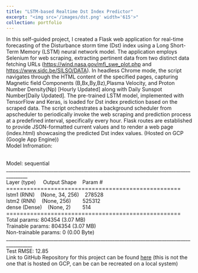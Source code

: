 ```yaml
---
title: "LSTM-based Realtime Dst Index Predictor"
excerpt: "<img src='/images/dst.png' width='615'>"
collection: portfolio
---
```


In this self-guided project, I created a Flask web application for real-time forecasting of the Disturbance storm time (Dst) index using a Long Short-Term Memory (LSTM) neural network model. The application employs Selenium for web scraping, extracting pertinent data from two distinct data fetching URLs (https://wind.nasa.gov/mfi_swe_plot.php and https://www.sidc.be/SILSO/DATA). In headless Chrome mode, the script navigates through the HTML content of the specified pages, capturing Magnetic field Components (B,Bx,By,Bz),Plasma Velocity, and Proton Number Density(Np) [Hourly Updated] along with Daily Sunspot Number[Daily Updated]. The pre-trained LSTM model, implemented with TensorFlow and Keras, is loaded for Dst index prediction based on the scraped data. The script orchestrates a background scheduler from apscheduler to periodically invoke the web scraping and prediction process at a predefined interval, specifically every hour. Flask routes are established to provide JSON-formatted current values and to render a web page (index.html) showcasing the predicted Dst index values. (Hosted on GCP (Google App Engine))
<br>Model Infromation:

<br>Model: sequential
<br>_______________________________________________________________________________________
<br>Layer (type)&nbsp;&nbsp;&nbsp;&nbsp; Output Shape&nbsp;&nbsp;&nbsp;&nbsp;Param #
<br>===================================================
<br>lstm1 (RNN)&nbsp;&nbsp;&nbsp;&nbsp;(None, 34, 256)&nbsp;&nbsp;&nbsp;&nbsp;278528
<br>lstm2 (RNN)&nbsp;&nbsp;&nbsp;&nbsp;(None, 256)&nbsp;&nbsp;&nbsp;&nbsp;&nbsp;&nbsp;&nbsp;&nbsp;525312
<br>dense (Dense)&nbsp;&nbsp;&nbsp;&nbsp;(None, 2)&nbsp;&nbsp;&nbsp;&nbsp;&nbsp;&nbsp;&nbsp;&nbsp;514
<br>===================================================
<br>Total params: 804354 (3.07 MB)
<br>Trainable params: 804354 (3.07 MB)
<br>Non-trainable params: 0 (0.00 Byte)
<br>_________________________________________________________________________________________
<br>Test RMSE: 12.85
<br>Link to GitHub Repository for this project can be found [here](https://github.com/deepghuge/DstIndex)  (this is not the one that is hosted on GCP, can be can be recreated on a local system) 

